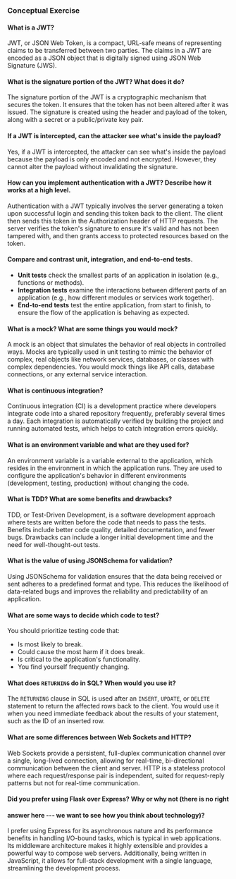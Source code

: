 ### Conceptual Exercise

#### What is a JWT?

JWT, or JSON Web Token, is a compact, URL-safe means of representing claims to be transferred between two parties. The claims in a JWT are encoded as a JSON object that is digitally signed using JSON Web Signature (JWS).

#### What is the signature portion of the JWT? What does it do?

The signature portion of the JWT is a cryptographic mechanism that secures the token. It ensures that the token has not been altered after it was issued. The signature is created using the header and payload of the token, along with a secret or a public/private key pair.

#### If a JWT is intercepted, can the attacker see what's inside the payload?

Yes, if a JWT is intercepted, the attacker can see what's inside the payload because the payload is only encoded and not encrypted. However, they cannot alter the payload without invalidating the signature.

#### How can you implement authentication with a JWT? Describe how it works at a high level.

Authentication with a JWT typically involves the server generating a token upon successful login and sending this token back to the client. The client then sends this token in the Authorization header of HTTP requests. The server verifies the token's signature to ensure it's valid and has not been tampered with, and then grants access to protected resources based on the token.

#### Compare and contrast unit, integration, and end-to-end tests.

- **Unit tests** check the smallest parts of an application in isolation (e.g., functions or methods).
- **Integration tests** examine the interactions between different parts of an application (e.g., how different modules or services work together).
- **End-to-end tests** test the entire application, from start to finish, to ensure the flow of the application is behaving as expected.

#### What is a mock? What are some things you would mock?

A mock is an object that simulates the behavior of real objects in controlled ways. Mocks are typically used in unit testing to mimic the behavior of complex, real objects like network services, databases, or classes with complex dependencies. You would mock things like API calls, database connections, or any external service interaction.

#### What is continuous integration?

Continuous integration (CI) is a development practice where developers integrate code into a shared repository frequently, preferably several times a day. Each integration is automatically verified by building the project and running automated tests, which helps to catch integration errors quickly.

#### What is an environment variable and what are they used for?

An environment variable is a variable external to the application, which resides in the environment in which the application runs. They are used to configure the application's behavior in different environments (development, testing, production) without changing the code.

#### What is TDD? What are some benefits and drawbacks?

TDD, or Test-Driven Development, is a software development approach where tests are written before the code that needs to pass the tests. Benefits include better code quality, detailed documentation, and fewer bugs. Drawbacks can include a longer initial development time and the need for well-thought-out tests.

#### What is the value of using JSONSchema for validation?

Using JSONSchema for validation ensures that the data being received or sent adheres to a predefined format and type. This reduces the likelihood of data-related bugs and improves the reliability and predictability of an application.

#### What are some ways to decide which code to test?

You should prioritize testing code that:
- Is most likely to break.
- Could cause the most harm if it does break.
- Is critical to the application's functionality.
- You find yourself frequently changing.

#### What does `RETURNING` do in SQL? When would you use it?

The `RETURNING` clause in SQL is used after an `INSERT`, `UPDATE`, or `DELETE` statement to return the affected rows back to the client. You would use it when you need immediate feedback about the results of your statement, such as the ID of an inserted row.

#### What are some differences between Web Sockets and HTTP?

Web Sockets provide a persistent, full-duplex communication channel over a single, long-lived connection, allowing for real-time, bi-directional communication between the client and server. HTTP is a stateless protocol where each request/response pair is independent, suited for request-reply patterns but not for real-time communication.

#### Did you prefer using Flask over Express? Why or why not (there is no right
#### answer here --- we want to see how you think about technology)?
  I prefer using Express for its asynchronous nature and its performance benefits in handling I/O-bound tasks, which is typical in web applications. Its middleware architecture makes it highly extensible and provides a powerful way to compose web servers. Additionally, being written in JavaScript, it allows for full-stack development with a single language, streamlining the development process.




